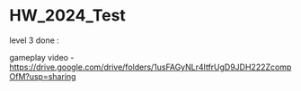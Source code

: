 # HW_2024_Test

level 3 done :

gameplay video - https://drive.google.com/drive/folders/1usFAGyNLr4ltfrUgD9JDH222ZcompOfM?usp=sharing
